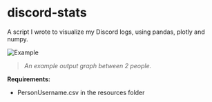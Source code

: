 # discord-stats
A script I wrote to visualize my Discord logs, using pandas, plotly and numpy.

![Example](https://i.imgur.com/tkNeFHX.png)

>*An example output graph between 2 people.*


**Requirements:**  
* PersonUsername.csv in the resources folder
